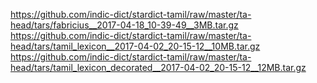 https://github.com/indic-dict/stardict-tamil/raw/master/ta-head/tars/fabricius__2017-04-18_10-39-49__3MB.tar.gz
https://github.com/indic-dict/stardict-tamil/raw/master/ta-head/tars/tamil_lexicon__2017-04-02_20-15-12__10MB.tar.gz
https://github.com/indic-dict/stardict-tamil/raw/master/ta-head/tars/tamil_lexicon_decorated__2017-04-02_20-15-12__12MB.tar.gz
